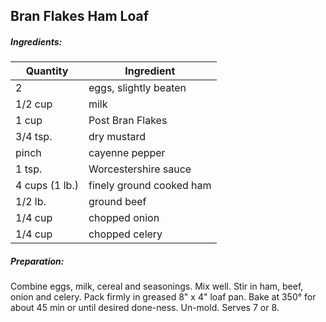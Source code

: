 
## Bran Flakes Ham Loaf

##### Ingredients:
| Quantity       | Ingredient               |
|----------------|--------------------------|
| 2              | eggs, slightly beaten    |
| 1/2 cup        | milk                     |
| 1 cup          | Post Bran Flakes         |
| 3/4 tsp.       | dry mustard              |
| pinch          | cayenne pepper           |
| 1 tsp.         | Worcestershire sauce     |
| 4 cups (1 lb.) | finely ground cooked ham |
| 1/2 lb.        | ground beef              |
| 1/4 cup        | chopped onion            |
| 1/4 cup        | chopped celery           |

##### Preparation:
Combine eggs, milk, cereal and seasonings.  Mix well. Stir in ham, beef, onion and
celery.  Pack firmly in  greased 8" x 4" loaf pan.  Bake at 350&deg; for about 
45 min or until desired done-ness. Un-mold.  Serves 7 or 8. 
